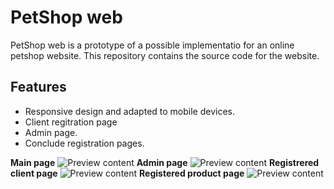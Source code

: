 # **PetShop web**

PetShop web is a prototype of a possible implementatio for an online petshop website. This repository contains the source code for the website.
## Features
- Responsive design and adapted to mobile devices.
- Client regitration page
- Admin page.
- Conclude registration pages.

**Main page**
![Preview content](https://i.imgur.com/U2CHV5K.png)
**Admin page**
![Preview content](https://i.imgur.com/WVHDcmA.png)
**Registrered client page**
![Preview content](https://i.imgur.com/rfiWXFc.png)
**Registered product page**
![Preview content](https://i.imgur.com/WVHDcmA.png)